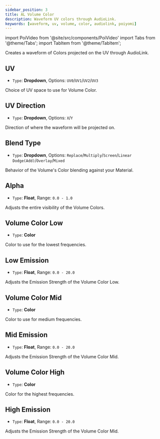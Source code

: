 ```yaml
---
sidebar_position: 3
title: AL Volume Color
description: Waveform UV colors through AudioLink.
keywords: [waveform, uv, volume, color, audiolink, poiyomi]
---
```

import PoiVideo from '@site/src/components/PoiVideo'
import Tabs from '@theme/Tabs';
import TabItem from '@theme/TabItem';

Creates a waveform of Colors projected on the UV through AudioLink.

## UV

- `Type`: **Dropdown**, Options: `UV0`/`UV1`/`UV2`/`UV3`

Choice of UV space to use for Volume Color.

## UV Direction

- `Type`: **Dropdown**, Options: `X`/`Y`

Direction of where the waveform will be projected on.

## Blend Type

- `Type`: **Dropdown**, Options: `Replace`/`Multiply`/`Screen`/`Linear Dodge(Add)`/`Overlay`/`Mixed`

Behavior of the Volume's Color blending against your Material.

## Alpha

- `Type`: **Float**, Range: `0.0 - 1.0`

Adjusts the entire visibility of the Volume Colors.

## Volume Color Low

- `Type`: **Color**

Color to use for the lowest frequencies.

## Low Emission

- `Type`: **Float**, Range: `0.0 - 20.0`

Adjusts the Emission Strength of the Volume Color Low.

## Volume Color Mid

- `Type`: **Color**

Color to use for medium frequencies.

## Mid Emission

- `Type`: **Float**, Range: `0.0 - 20.0`

Adjusts the Emission Strength of the Volume Color Mid.

## Volume Color High

- `Type`: **Color**

Color for the highest frequencies.

## High Emission

- `Type`: **Float**, Range: `0.0 - 20.0`

Adjusts the Emission Strength of the Volume Color Mid.